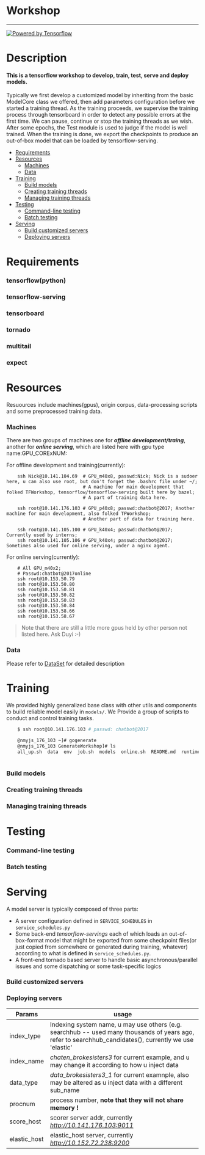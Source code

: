 # Workshop
----
[![Powered by Tensorflow](https://www.tensorflow.org/_static/images/tensorflow/logo.png)](https://www.tensorflow.org/)

# Description
#### This is a tensorflow workshop to develop, train, test, serve and deploy models. 
Typically we first develop a customized model by inheriting from the basic ModelCore class we offered, then add parameters configuration before we started a training thread. As the training proceeds, we supervise the training process through tensorboard in order to detect any possible errors at the first time. We can pause, continue or stop the training threads as we wish. After some epochs, the Test module is used to judge if the model is well trained. When the training is done, we export the checkpoints to produce an out-of-box model that can be loaded by tensorflow-serving.
    
  - [Requirements](#requirements)
  - [Resources](#resources)
    - [Machines](#machines)
    - [Data](#data)
  - [Training](#training)
    - [Build models](#build-models)
    - [Creating training threads](#creating-training-threads)
    - [Managing training threads](#managing-training-threads)
  - [Testing](#testing)
    - [Command-line testing](#command-line-testing)
    - [Batch testing](#batch-testing)
  - [Serving](#serving)
    - [Build customized servers](#build-customized-servers)
    - [Deploying servers](#deploying-servers)

# Requirements
### tensorflow(python)
### tensorflow-serving
### tensorboard
### tornado
### multitail
### expect

# Resources
Resuources include machines(gpus), origin corpus, data-processing scripts and some preprocessed training data.

### Machines
There are two groups of machines one for ***offline development/traing***, another for ***online serving***, which are listed here with gpu type name:GPU_CORExNUM:

For offline development and training(currently):
```shell
    ssh Nick@10.141.104.69  # GPU_m40x8, passwd:Nick; Nick is a sudoer here, u can also use root, but don't forget the .bashrc file under ~/;
                            # A machine for main development that folked TFWorkshop, tensorflow/tensorflow-serving built here by bazel;
                            # A part of training data here.
    
    ssh root@10.141.176.103 # GPU_p40x8; passwd:chatbot@2017; Another machine for main development, also folked TFWorkshop;
                            # Another part of data for training here.
    
    ssh root@10.141.105.100 # GPU_k40x4; passwd:chatbot@2017; Currently used by interns;
    ssh root@10.141.105.106 # GPU_k40x4; passwd:chatbot@2017; Sometimes also used for online serving, under a nginx agent.
```

For online serving(currently):
```shell
    # All GPU_m40x2;
    # Passwd:chatbot@2017online
    ssh root@10.153.50.79
    ssh root@10.153.50.80
    ssh root@10.153.50.81
    ssh root@10.153.50.82
    ssh root@10.153.50.83
    ssh root@10.153.50.84
    ssh root@10.153.58.66
    ssh root@10.153.58.67
```
> Note that there are still a little more gpus held by other person not listed here. Ask Duyi :-)

### Data
Please refer to [DataSet] for detailed description

# Training
We provided highly generalized base class with other utils and components to build reliable model easily in `models/`. We Provide a group of scripts to conduct and control training tasks.

```sh
    $ ssh root@10.141.176.103 # passwd: chatbot@2017
    
    @nmyjs_176_103 ~]# gogenerate
    @nmyjs_176_103 GenerateWorkshop]# ls
    all_up.sh  data  env  job.sh  models  online.sh  README.md  runtime  servers  test_data  test.py  Test.py  test_res  workshop.py
    
```
### Build models
### Creating training threads
### Managing training threads

# Testing
### Command-line testing
### Batch testing

# Serving
A model server is typically composed of three parts:
* A server configuration defined in `SERVICE_SCHEDULES` in `service_schedules.py`
* Some back-end *tensorflow-servings* each of which loads an out-of-box-format model that might be exported from some checkpoint
files(or just copied from somewhere or generated during training, whatever) according to what is defined in `service_schedules.py`.
* A front-end tornado based server to handle basic asynchronous/parallel issues and some dispatching or some task-specific logics

### Build customized servers


### Deploying servers


| Params| usage |
| ------ | ------ |
| index_type | Indexing system name, u may use others (e.g. searchhub -- used many thousands of years ago, refer to searchhub_candidates(), currently we use 'elastic' |
| index_name | *chaten_brokesisters3* for current example, and u may change it according to how u inject data |
| data_type | *data_brokesisters3_1* for current examnple, also may be altered as u inject data with a different sub_name|
| procnum | process number, **note that they will not share memory !**|
| score_host | scorer server addr, currently *http://10.141.176.103:9011*|
| elastic_host | elastic_host server, currently *http://10.152.72.238:9200*|



   [DataSet]: <https://git.sogou-inc.com/intelligent-dialogue/Datasets.git>